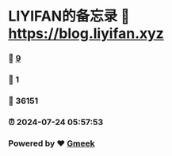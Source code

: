 # LIYIFAN的备忘录 :link: https://blog.liyifan.xyz 
### :page_facing_up: [9](https://blog.liyifan.xyz/tag.html) 
### :speech_balloon: 1 
### :hibiscus: 36151 
### :alarm_clock: 2024-07-24 05:57:53 
### Powered by :heart: [Gmeek](https://github.com/Meekdai/Gmeek)
